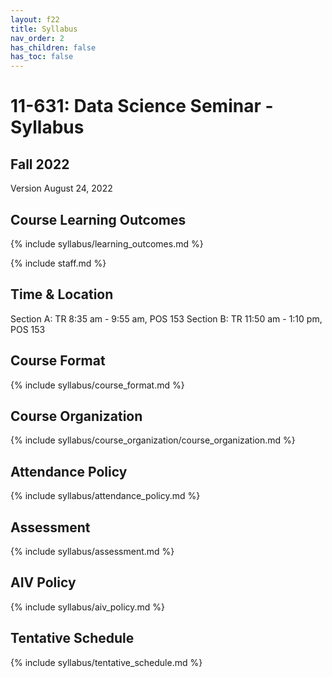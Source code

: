 ```yaml
---
layout: f22
title: Syllabus
nav_order: 2
has_children: false
has_toc: false
---
```


# 11-631:  Data Science Seminar - Syllabus

## Fall 2022

Version August 24, 2022

## Course Learning Outcomes

{% include syllabus/learning_outcomes.md %}

{% include staff.md %}

## Time & Location

Section A: TR 8:35 am - 9:55 am, POS 153
Section B: TR 11:50 am - 1:10 pm, POS 153

## Course Format

{% include syllabus/course_format.md %}

## Course Organization

{% include syllabus/course_organization/course_organization.md %}

## Attendance Policy

{% include syllabus/attendance_policy.md %}

## Assessment

{% include syllabus/assessment.md %}

## AIV Policy

{% include syllabus/aiv_policy.md %}

## Tentative Schedule

{% include syllabus/tentative_schedule.md %}